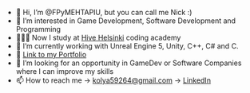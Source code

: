 - 👋 Hi, I’m @FPyMEHTAPIU, but you can call me Nick :)
- 👀 I’m interested in Game Development, Software Development and Programming
- 👨🏻‍💻 Now I study at <a href="https://www.hive.fi/en/">Hive Helsinki</a> coding academy
- 🌱 I’m currently working with Unreal Engine 5, Unity, C++, C# and C.
- 💼 <a href="https://gameportfolio.notion.site/Mykola-Saveliev-77f10c779fda4d84a664539c9e0d54ac?pvs=4">Link to my Portfolio</a>
- 💞️ I’m looking for an opportunity in GameDev or Software Companies where I can improve my skills
- 📫 How to reach me -> kolya59264@gmail.com -> <a href="https://linkedin.com/in/mykolasaveliev">LinkedIn</a>

<!---
FPyMEHTAPIU/FPyMEHTAPIU is a ✨ special ✨ repository because its `README.md` (this file) appears on your GitHub profile.
You can click the Preview link to take a look at your changes.
--->
